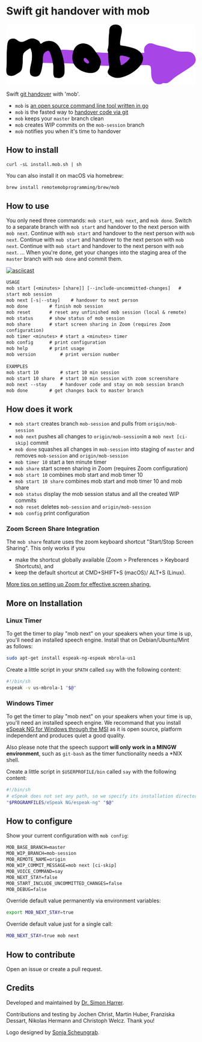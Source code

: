 # Swift git handover with mob

![mob Logo](logo.svg)

Swift [git handover](https://www.remotemobprogramming.org/#git-handover) with 'mob'.

- `mob` is [an open source command line tool written in go](https://github.com/remotemobprogramming/mob)
- `mob` is the fasted way to [handover code via git](https://www.remotemobprogramming.org/#git-handover)
- `mob` keeps your `master` branch clean
- `mob` creates WIP commits on the `mob-session` branch
- `mob` notifies you when it's time to handover

## How to install

```
curl -sL install.mob.sh | sh
```

You can also install it on macOS via homebrew: 

```
brew install remotemobprogramming/brew/mob
```

## How to use

You only need three commands: `mob start`, `mob next`, and `mob done`. 
Switch to a separate branch with `mob start` and handover to the next person with `mob next`.
Continue with `mob start` and handover to the next person with `mob next`.
Continue with `mob start` and handover to the next person with `mob next`.
Continue with `mob start` and handover to the next person with `mob next`.
...
When you're done, get your changes into the staging area of the `master` branch with `mob done` and commit them.  

[![asciicast](https://asciinema.org/a/321885.svg)](https://asciinema.org/a/321885)

```
USAGE
mob start [<minutes> [share]] [--include-uncommitted-changes]	# start mob session
mob next [-s|--stay] 	# handover to next person
mob done 		# finish mob session
mob reset 		# reset any unfinished mob session (local & remote)
mob status 		# show status of mob session
mob share 		# start screen sharing in Zoom (requires Zoom configuration)
mob timer <minutes>	# start a <minutes> timer
mob config 		# print configuration
mob help 		# print usage
mob version 		# print version number

EXAMPLES
mob start 10 		# start 10 min session
mob start 10 share 	# start 10 min session with zoom screenshare
mob next --stay		# handover code and stay on mob session branch
mob done 		# get changes back to master branch
```

## How does it work

- `mob start` creates branch `mob-session` and pulls from `origin/mob-session`
- `mob next` pushes all changes to `origin/mob-session`in a `mob next [ci-skip]` commit
- `mob done` squashes all changes in `mob-session` into staging of `master` and removes `mob-session` and `origin/mob-session`
- `mob timer 10` start a ten minute timer
- `mob share` start screen sharing in Zoom (requires Zoom configuration)
- `mob start 10` combines mob start and mob timer 10
- `mob start 10 share` combines mob start and mob timer 10 and mob share
- `mob status` display the mob session status and all the created WIP commits
- `mob reset` deletes `mob-session` and `origin/mob-session`
- `mob config` print configuration

### Zoom Screen Share Integration

The `mob share` feature uses the zoom keyboard shortcut "Start/Stop Screen Sharing". This only works if you
- make the shortcut globally available (Zoom > Preferences > Keyboard Shortcuts), and
- keep the default shortcut at CMD+SHIFT+S (macOS)/ ALT+S (Linux).

[More tips on setting up Zoom for effective screen sharing.](https://effectivehomeoffice.com/setup-zoom-for-effective-screen-sharing/)

## More on Installation

### Linux Timer

To get the timer to play "mob next" on your speakers when your time is up, you'll need an installed speech engine. 
Install that on Debian/Ubuntu/Mint as follows:

```bash
sudo apt-get install espeak-ng-espeak mbrola-us1
```

Create a little script in your `$PATH` called `say` with the following content:

```bash
#!/bin/sh
espeak -v us-mbrola-1 "$@"
```

### Windows Timer

To get the timer to play "mob next" on your speakers when your time is up, you'll need an installed speech engine.
We recommand that you install [eSpeak NG for Windows through the MSI](https://github.com/espeak-ng/espeak-ng/releases)
as it is open source, platform independent and produces quiet a good quality.

Also please note that the speech support **will only work in a MINGW environment**, such
as `git-bash` as the timer functionality needs a *NIX shell.

Create a little script in `$USERPROFILE/bin` called `say` with the following content:

```bash
#!/bin/sh
# eSpeak does not set any path, so we specify its installation directory instead
"$PROGRAMFILES/eSpeak NG/espeak-ng" "$@"
```

## How to configure

Show your current configuration with `mob config`:

```
MOB_BASE_BRANCH=master
MOB_WIP_BRANCH=mob-session
MOB_REMOTE_NAME=origin
MOB_WIP_COMMIT_MESSAGE=mob next [ci-skip]
MOB_VOICE_COMMAND=say
MOB_NEXT_STAY=false
MOB_START_INCLUDE_UNCOMMITTED_CHANGES=false
MOB_DEBUG=false
```

Override default value permanently via environment variables:

```bash
export MOB_NEXT_STAY=true
```

Override default value just for a single call:

```bash
MOB_NEXT_STAY=true mob next
```

## How to contribute

Open an issue or create a pull request.

## Credits

Developed and maintained by [Dr. Simon Harrer](https://twitter.com/simonharrer).

Contributions and testing by Jochen Christ, Martin Huber, Franziska Dessart, Nikolas Hermann
and Christoph Welcz. Thank you!

Logo designed by [Sonja Scheungrab](https://twitter.com/multebaerr).

<script async defer src="https://cdn.simpleanalytics.io/hello.js"></script>
<noscript><img src="https://api.simpleanalytics.io/hello.gif" alt=""></noscript>
